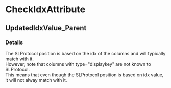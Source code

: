 ﻿---  
uid: MajorChangeChecker_2_25_2  
---

# CheckIdxAttribute

## UpdatedIdxValue\_Parent

### Details

The SLProtocol position is based on the idx of the columns and will typically match with it.  
However, note that columns with type\="displaykey" are not known to SLProtocol.  
This means that even though the SLProtocol position is based on idx value, it will not alway match with it.

